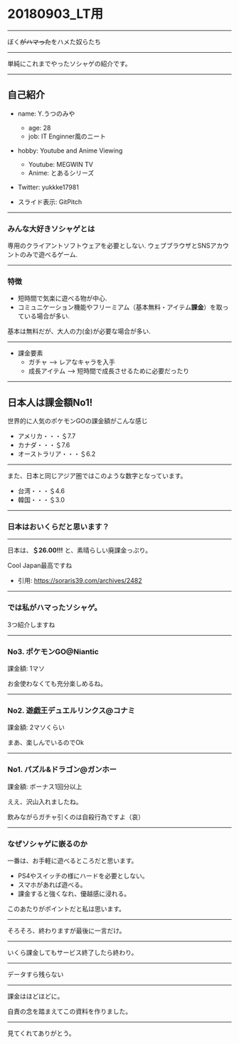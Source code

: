# 20180903_LT用

---

ぼく~~がハマった~~をハメた奴らたち

---

単純にこれまでやったソシャゲの紹介です。

---

## 自己紹介

* name: Y.うつのみや
  * age: 28
   * job: IT Enginner風のニート
* hobby: Youtube and Anime Viewing
  * Youtube: MEGWIN TV
  * Anime: とあるシリーズ
* Twitter: yukkke17981

* スライド表示: GitPitch


---

### みんな大好きソシャゲとは

専用のクライアントソフトウェアを必要としない.
ウェブブラウザとSNSアカウントのみで遊べるゲーム.

---

### 特徴

* 短時間で気楽に遊べる物が中心.
* コミュニケーション機能やフリーミアム（基本無料・アイテム**課金**）を取っている場合が多い.

基本は無料だが、大人の力(金)が必要な場合が多い.

---

* 課金要素
  * ガチャ  --> レアなキャラを入手
  * 成長アイテム  --> 短時間で成長させるために必要だったり

---

## 日本人は課金額No1!

世界的に人気のポケモンGOの課金額がこんな感じ

* アメリカ・・・＄7.7
* カナダ・・・＄7.6
* オーストラリア・・・＄6.2

---

また、日本と同じアジア圏ではこのような数字となっています。

* 台湾・・・＄4.6
* 韓国・・・＄3.0

---

### 日本はおいくらだと思います？

---

日本は、**＄26.00!!!** と、素晴らしい廃課金っぷり。

Cool Japan最高ですね

* 引用: https://soraris39.com/archives/2482

---

### では私がハマったソシャゲ。

3つ紹介しますね

---

### No3. ポケモンGO@Niantic 

課金額: 1マソ

お金使わなくても充分楽しめるね。

---

### No2. 遊戯王デュエルリンクス@コナミ

課金額: 2マソくらい

まあ、楽しんでいるのでOk

---

### No1. パズル&ドラゴン@ガンホー

課金額: ボーナス1回分以上

ええ、沢山入れましたね。

飲みながらガチャ引くのは自殺行為ですよ（哀）

---

### なぜソシャゲに嵌るのか

一番は、お手軽に遊べるところだと思います。

* PS4やスイッチの様にハードを必要としない。
* スマホがあれば遊べる。
* 課金すると強くなれ、優越感に浸れる。

このあたりがポイントだと私は思います。

---

そろそろ、終わりますが最後に一言だけ。

---

いくら課金してもサービス終了したら終わり。

---

データすら残らない

---

課金はほどほどに。

自責の念を踏まえてこの資料を作りました。

---

見てくれてありがとう。
